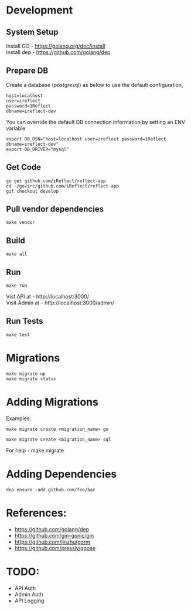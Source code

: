 # Development

## System Setup
Install GO - https://golang.org/doc/install  
Install dep - https://github.com/golang/dep

## Prepare DB
Create a database (postgresql) as below to use the default configuration,
```
host=localhost
user=ireflect
password=1Reflect
dbname=ireflect-dev
```

You can override the default DB connection information by setting an ENV variable
```
export DB_DSN="host=localhost user=ireflect password=1Reflect dbname=ireflect-dev"
export DB_DRIVER="mysql"
```

## Get Code
```
go get github.com/iReflect/reflect-app
cd ~/go/src/github.com/iReflect/reflect-app
git checkout develop
```


## Pull vendor dependencies
```
make vendor
```

## Build
```
make all
```

## Run
```
make run
```
Vist API at - http://localhost:3000/  
Visit Admin at - http://localhost:3000/admin/  

## Run Tests
```
make test
```

# Migrations
```
make migrate up
make migrate status
```

# Adding Migrations
Examples:
```
make migrate create <migration_name> go

make migrate create <migration_name> sql
```

For help - make migrate

# Adding Dependencies
```
dep ensure -add github.com/foo/bar
```

# References:
- https://github.com/golang/dep
- https://github.com/gin-gonic/gin
- https://github.com/jinzhu/gorm
- https://github.com/pressly/goose

[0]: Links:
[1]: https://github.com/pressly/goose



# TODO:
- API Auth
- Admin Auth
- API Logging